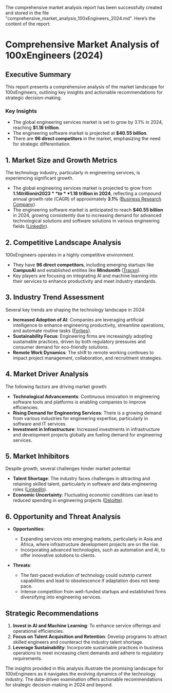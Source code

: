 The comprehensive market analysis report has been successfully created and stored in the file "comprehensive_market_analysis_100xEngineers_2024.md". Here’s the content of the report:

# Comprehensive Market Analysis of 100xEngineers (2024)

## Executive Summary
This report presents a comprehensive analysis of the market landscape for 100xEngineers, outlining key insights and actionable recommendations for strategic decision-making.

### Key Insights
- The global engineering services market is set to grow by 3.1% in 2024, reaching **$1.18 trillion**.
- The engineering software market is projected at **$40.55 billion**.
- There are **96 direct competitors** in the market, emphasizing the need for strategic differentiation.

## 1. Market Size and Growth Metrics
The technology industry, particularly in engineering services, is experiencing significant growth.
- The global engineering services market is projected to grow from **$1.14 trillion in 2023** to **$1.18 trillion in 2024**, reflecting a compound annual growth rate (CAGR) of approximately **3.1%** ([Business Research Company](https://www.thebusinessresearchcompany.com/report/engineering-services-global-market-report)).
- The engineering software market is anticipated to reach **$40.55 billion** in 2024, growing consistently due to increasing demand for advanced technological solutions and software solutions in various engineering fields ([LinkedIn](https://www.linkedin.com/pulse/2024-engineering-software-market-forecast-growth-innovation-zgp5c)).

## 2. Competitive Landscape Analysis
100xEngineers operates in a highly competitive environment.
- They have **96 direct competitors**, including emerging startups like **CampusAI** and established entities like **Mindsmith** ([Tracxn](https://tracxn.com/d/companies/100xengineers/__Hv587VkdiRd12LyjZlXKLrGn81MDrATmo6dcNzSdjf0/competitors)).
- Key players are focusing on integrating AI and machine learning into their services to enhance productivity and meet industry standards.

## 3. Industry Trend Assessment
Several key trends are shaping the technology landscape in 2024:
- **Increased Adoption of AI**: Companies are leveraging artificial intelligence to enhance engineering productivity, streamline operations, and automate routine tasks ([Forbes](https://www.forbes.com/councils/forbestechcouncil/2024/12/03/tech-in-2025-industry-leaders-detail-their-top-challenges/)).
- **Sustainability Focus**: Engineering firms are increasingly adopting sustainable practices, driven by both regulatory pressures and consumer demand for eco-friendly solutions.
- **Remote Work Dynamics**: The shift to remote working continues to impact project management, collaboration, and recruitment strategies.

## 4. Market Driver Analysis
The following factors are driving market growth:
- **Technological Advancements**: Continuous innovation in engineering software tools and platforms is enabling companies to improve efficiencies.
- **Rising Demand for Engineering Services**: There is a growing demand from various industries for engineering expertise, particularly in software and IT services.
- **Investment in Infrastructure**: Increased investments in infrastructure and development projects globally are fueling demand for engineering services.

## 5. Market Inhibitors
Despite growth, several challenges hinder market potential:
- **Talent Shortage**: The industry faces challenges in attracting and retaining skilled talent, particularly in software and data engineering roles ([LinkedIn](https://www.linkedin.com/pulse/list-10-emerging-tech-careers-2024-futurelift-in-jqttc)).
- **Economic Uncertainty**: Fluctuating economic conditions can lead to reduced spending in engineering projects ([Deloitte](https://www2.deloitte.com/us/en/pages/technology-media-and-telecommunications/articles/technology-industry-outlook.html)).

## 6. Opportunity and Threat Analysis
- **Opportunities**:
  - Expanding services into emerging markets, particularly in Asia and Africa, where infrastructure development projects are on the rise.
  - Incorporating advanced technologies, such as automation and AI, to offer innovative solutions to clients.

- **Threats**:
  - The fast-paced evolution of technology could outstrip current capabilities and lead to obsolescence if adaptation does not keep pace.
  - Intense competition from well-funded startups and established firms diversifying into engineering services.

## Strategic Recommendations
1. **Invest in AI and Machine Learning**: To enhance service offerings and operational efficiencies.
2. **Focus on Talent Acquisition and Retention**: Develop programs to attract skilled engineers and counteract the industry talent shortage.
3. **Leverage Sustainability**: Incorporate sustainable practices in business operations to meet increasing client demands and adhere to regulatory requirements.

The insights provided in this analysis illustrate the promising landscape for 100xEngineers as it navigates the evolving dynamics of the technology industry. The data-driven examination offers actionable recommendations for strategic decision-making in 2024 and beyond.